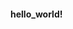 <!DOCTYPE html>
<html>
	<head>
		<title>
			<h1>ПРИВЕТ МИР!</h1>
		</title>
	</head>
	<body>
			<h4>hello_world!</h4>
	</body>
</html>